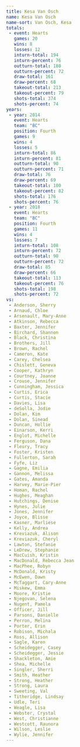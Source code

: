 ```yaml
---
title: Kesa Van Osch
name: Kesa Van Osch
name-sort: Van Osch, Kesa
totals:
 - event: Hearts
   games: 20
   wins: 8
   losses: 12
   inturn-total: 194
   inturn-percent: 76
   outturn-total: 180
   outturn-percent: 72
   draw-total: 161
   draw-percent: 68
   takeout-total: 213
   takeout-percent: 79
   shots-total: 374
   shots-percent: 74
years:
 - year: 2014
   event: Hearts
   team: "BC"
   position: Fourth
   games: 9
   wins: 4
   losses: 5
   inturn-total: 86
   inturn-percent: 81
   outturn-total: 90
   outturn-percent: 71
   draw-total: 76
   draw-percent: 69
   takeout-total: 100
   takeout-percent: 82
   shots-total: 176
   shots-percent: 76
 - year: 2018
   event: Hearts
   team: "BC"
   position: Fourth
   games: 11
   wins: 4
   losses: 7
   inturn-total: 108
   inturn-percent: 72
   outturn-total: 90
   outturn-percent: 72
   draw-total: 85
   draw-percent: 66
   takeout-total: 113
   takeout-percent: 76
   shots-total: 198
   shots-percent: 72
vs:
 - Anderson, Sherry
 - Arnaud, Chloe
 - Arsenault, Mary-Anne
 - Atkinson, Rebecca
 - Baxter, Jennifer
 - Birchard, Shannon
 - Black, Christina
 - Brothers, Jill
 - Brown, Rachel
 - Cameron, Kate
 - Carey, Chelsea
 - Chislett, Geneva
 - Cooper, Kathryn
 - Courtney, Joanne
 - Crouse, Jennifer
 - Cunningham, Jessica
 - Curtis, Erica
 - Curtis, Stacie
 - Davies, Lisa
 - deSolla, Jodie
 - Dolan, Kim
 - Dolan, Sinead
 - Duncan, Hollie
 - Einarson, Kerri
 - Englot, Michelle
 - Ferguson, Dana
 - Fleury, Tracy
 - Foster, Kristen
 - Fullerton, Sarah
 - Fyfe, Liz
 - Gagne, Emilia
 - Gannon, Melissa
 - Gates, Amanda
 - Harvey, Marie-Pier
 - Homan, Rachel
 - Hughes, Meaghan
 - Hutchings, Denise
 - Hynes, Julie
 - Jones, Jennifer
 - Joyce, Blisse
 - Kasner, Marliese
 - Kelly, Andrea
 - Kreviazuk, Alison
 - Kreviazuk, Cheryl
 - Lawton, Stefanie
 - LeDrew, Stephanie
 - MacCuish, Kristin
 - MacDonald, Rebecca Jean
 - MacPhee, Robyn
 - McDonald, Kristy
 - McEwen, Dawn
 - McTaggart, Cary-Anne
 - Miskew, Emma
 - Moore, Kristie
 - Njegovan, Selena
 - Nugent, Pamela
 - Officer, Jill
 - Parsons, Danielle
 - Perron, Melina
 - Porter, Erin
 - Robison, Michala
 - Ross, Allison
 - Sagle, Karen
 - Scheidegger, Casey
 - Scheidegger, Jessie
 - Shackleton, Amie
 - Shea, Michelle
 - Singler, Sherri
 - Smith, Heather
 - Strong, Heather
 - Strong, Laura
 - Sweeting, Val
 - Titheridge, Lindsay
 - Udle, Teri
 - Weagle, Lisa
 - Webster, Crystal
 - West, Christianne
 - Westcott, Raunora
 - Wilson, Leslie
 - Wylie, Jennifer
---
```

